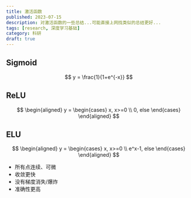 ```yaml
---
title: 激活函数
published: 2023-07-15
description: 对激活函数的一些总结...可能直接上网找类似的总结更好...
tags: [research, 深度学习基础]
category: 科研
draft: true
---
```


## Sigmoid  
$$  
y = \frac{1}{1+e^{-x}}  
$$  
## ReLU  
$$  
\begin{aligned}  
y =  
\begin{cases}  
x, x>=0 \\  
0, else  
\end{cases}  
\end{aligned}  
$$  
  
## ELU  
$$  
\begin{aligned}  
y =  
\begin{cases}  
x, x>=0 \\  
e^x-1, else  
\end{cases}  
\end{aligned}  
$$  
+ 所有点连续、可微  
+ 收敛更快  
+ 没有梯度消失/爆炸  
+ 准确性更高  
  
